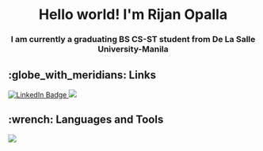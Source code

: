 <h1 align="center">Hello world! I'm Rijan Opalla</h1>
<h3 align="center">I am currently a graduating BS CS-ST student from De La Salle University-Manila</h3>


<div id="socials"> 
  <h2> :globe_with_meridians: Links </h2>
  <div id="badges">
      <a href="https://www.linkedin.com/in/rijopalla/">
        <img src="https://img.shields.io/badge/LinkedIn-blue?style=for-the-badge&logo=linkedin&logoColor=white" alt="LinkedIn   
        Badge"/>
      </a>
      <a href="https://www.facebook.com/rij.opalla/">
        <img src="https://img.shields.io/badge/Facebook-%231877F2.svg?style=for-the-badge&logo=Facebook&logoColor=white" a 
        lt="Facebook Badge"/>
      </a>
  </div>
</div>


<div id="languages"> 
  <h2> :wrench: Languages and Tools </h2>
  <div id="badges">
    <img src="https://img.shields.io/badge/c-%2300599C.svg?style=for-the-badge&logo=c&logoColor=white"/>
  </div>
</div>


